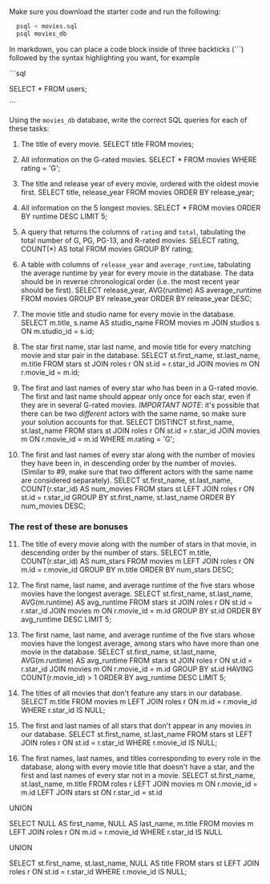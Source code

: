 Make sure you download the starter code and run the following:

```sh
  psql < movies.sql
  psql movies_db
```

In markdown, you can place a code block inside of three backticks (```) followed by the syntax highlighting you want, for example

\```sql

SELECT \* FROM users;

\```

Using the `movies_db` database, write the correct SQL queries for each of these tasks:

1.  The title of every movie.
SELECT title FROM movies;

2.  All information on the G-rated movies.
SELECT * FROM movies WHERE rating = 'G';

3.  The title and release year of every movie, ordered with the oldest movie first.
SELECT title, release_year FROM movies ORDER BY release_year;
    
4.  All information on the 5 longest movies.
SELECT * FROM movies ORDER BY runtime DESC LIMIT 5;

5.  A query that returns the columns of `rating` and `total`, tabulating the total number of G, PG, PG-13, and R-rated movies.
SELECT rating, COUNT(*) AS total FROM movies GROUP BY rating;

6.  A table with columns of `release_year` and `average_runtime`, tabulating the average runtime by year for every movie in the database. The data should be in reverse chronological order (i.e. the most recent year should be first).
SELECT release_year, AVG(runtime) AS average_runtime
FROM movies
GROUP BY release_year
ORDER BY release_year DESC;

7.  The movie title and studio name for every movie in the database.
SELECT m.title, s.name AS studio_name
FROM movies m
JOIN studios s ON m.studio_id = s.id;

8.  The star first name, star last name, and movie title for every matching movie and star pair in the database.
SELECT st.first_name, st.last_name, m.title
FROM stars st
JOIN roles r ON st.id = r.star_id
JOIN movies m ON r.movie_id = m.id;

9.  The first and last names of every star who has been in a G-rated movie. The first and last name should appear only once for each star, even if they are in several G-rated movies. *IMPORTANT NOTE*: it's possible that there can be two *different* actors with the same name, so make sure your solution accounts for that.
SELECT DISTINCT st.first_name, st.last_name
FROM stars st
JOIN roles r ON st.id = r.star_id
JOIN movies m ON r.movie_id = m.id
WHERE m.rating = 'G';

10. The first and last names of every star along with the number of movies they have been in, in descending order by the number of movies. (Similar to #9, make sure that two different actors with the same name are considered separately).
SELECT st.first_name, st.last_name, COUNT(r.star_id) AS num_movies
FROM stars st
LEFT JOIN roles r ON st.id = r.star_id
GROUP BY st.first_name, st.last_name
ORDER BY num_movies DESC;

### The rest of these are bonuses

11. The title of every movie along with the number of stars in that movie, in descending order by the number of stars.
SELECT m.title, COUNT(r.star_id) AS num_stars
FROM movies m
LEFT JOIN roles r ON m.id = r.movie_id
GROUP BY m.title
ORDER BY num_stars DESC;

12. The first name, last name, and average runtime of the five stars whose movies have the longest average.
SELECT st.first_name, st.last_name, AVG(m.runtime) AS avg_runtime
FROM stars st
JOIN roles r ON st.id = r.star_id
JOIN movies m ON r.movie_id = m.id
GROUP BY st.id
ORDER BY avg_runtime DESC
LIMIT 5;

13. The first name, last name, and average runtime of the five stars whose movies have the longest average, among stars who have more than one movie in the database.
SELECT st.first_name, st.last_name, AVG(m.runtime) AS avg_runtime
FROM stars st
JOIN roles r ON st.id = r.star_id
JOIN movies m ON r.movie_id = m.id
GROUP BY st.id
HAVING COUNT(r.movie_id) > 1
ORDER BY avg_runtime DESC
LIMIT 5;

14. The titles of all movies that don't feature any stars in our database.
SELECT m.title
FROM movies m
LEFT JOIN roles r ON m.id = r.movie_id
WHERE r.star_id IS NULL;

15. The first and last names of all stars that don't appear in any movies in our database.
SELECT st.first_name, st.last_name
FROM stars st
LEFT JOIN roles r ON st.id = r.star_id
WHERE r.movie_id IS NULL;

16. The first names, last names, and titles corresponding to every role in the database, along with every movie title that doesn't have a star, and the first and last names of every star not in a movie.
SELECT st.first_name, st.last_name, m.title
FROM roles r
LEFT JOIN movies m ON r.movie_id = m.id
LEFT JOIN stars st ON r.star_id = st.id

UNION

SELECT NULL AS first_name, NULL AS last_name, m.title
FROM movies m
LEFT JOIN roles r ON m.id = r.movie_id
WHERE r.star_id IS NULL

UNION

SELECT st.first_name, st.last_name, NULL AS title
FROM stars st
LEFT JOIN roles r ON st.id = r.star_id
WHERE r.movie_id IS NULL;
